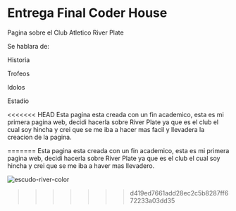 # Entrega Final Coder House 

Pagina sobre el Club Atletico River Plate

Se hablara de:

Historia

Trofeos

Idolos

Estadio

<<<<<<< HEAD
Esta pagina esta creada con un fin academico, esta es mi primera pagina web, decidi hacerla sobre River Plate ya que es el club el cual soy hincha y crei que se me iba a hacer mas facil y llevadera la creacion de la pagina.



=======
Esta pagina esta creada con un fin academico, esta es mi primera pagina web, decidi hacerla sobre River Plate ya que es el club el cual soy hincha y crei que se me iba a haver mas llevadero.


 ![escudo-river-color](https://github.com/tadeonavarro20/Entrega-final/assets/154484642/129498ba-3771-4b53-9301-f7b8b5056b9d)
>>>>>>> d419ed7661add28ec2c5b8287ff672233a03dd35
